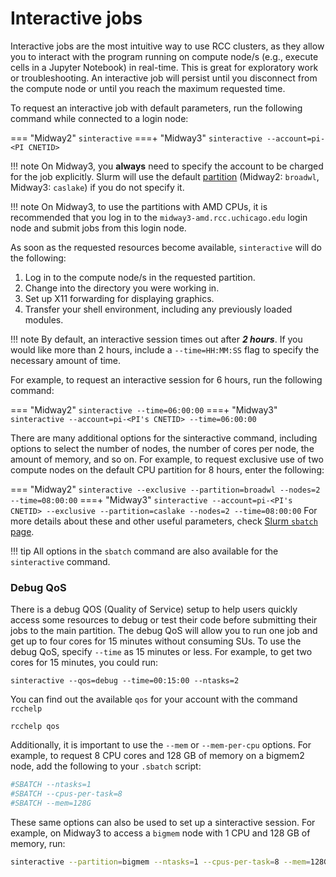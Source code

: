 # Interactive jobs
Interactive jobs are the most intuitive way to use RCC clusters, as they allow you to interact with the program running on compute node/s (e.g., execute cells in a Jupyter Notebook) in real-time. This is great for exploratory work or troubleshooting. An interactive job will persist until you disconnect from the compute node or until you reach the maximum requested time.  

To request an interactive job with default parameters, run the following command while connected to a login node:  

=== "Midway2"
    ```
    sinteractive
    ```
===+ "Midway3"
    ```
    sinteractive --account=pi-<PI CNETID>
    ```

!!! note
    On Midway3, you **always** need to specify the account to be charged for the job explicitly. Slurm will use the default [partition](partitions.md) (Midway2: `broadwl`, Midway3: `caslake`) if you do not specify it.

!!! note
    On Midway3, to use the partitions with AMD CPUs, it is recommended that you log in to the `midway3-amd.rcc.uchicago.edu` login node and submit jobs from this login node. 

As soon as the requested resources become available, `sinteractive` will do the following: 
 
1. Log in to the compute node/s in the requested partition.  
2. Change into the directory you were working in.  
3. Set up X11 forwarding for displaying graphics.  
4. Transfer your shell environment, including any previously loaded modules.  

!!! note 
	By default, an interactive session times out after ***2 hours***. If you would like more than 2 hours, include a `--time=HH:MM:SS` flag to specify the necessary amount of time. 
	
For example, to request an interactive session for 6 hours, run the following command:

=== "Midway2"
    ```
    sinteractive --time=06:00:00
    ```
===+ "Midway3"
    ```
    sinteractive --account=pi-<PI's CNETID> --time=06:00:00
    ```

There are many additional options for the sinteractive command, including options to select the number of nodes, the number of cores per node, the amount of memory, and so on. For example, to request exclusive use of two compute nodes on the default CPU partition for 8 hours, enter the following:

=== "Midway2"
    ```
    sinteractive --exclusive --partition=broadwl --nodes=2 --time=08:00:00
    ```
===+ "Midway3"
    ```
    sinteractive --account=pi-<PI's CNETID> --exclusive --partition=caslake --nodes=2 --time=08:00:00
    ```
For more details about these and other useful parameters, check [Slurm `sbatch` page](slurm-sbatch.md).

!!! tip
    All options in the `sbatch` command are also available for the `sinteractive` command. 

### Debug QoS 
There is a debug QOS (Quality of Service) setup to help users quickly access some resources to debug or test their code before submitting their jobs to the main partition. The debug QoS will allow you to run one job and get up to four cores for 15 minutes without consuming SUs. To use the debug QoS, specify `--time` as 15 minutes or less. For example, to get two cores for 15 minutes, you could run:

```
sinteractive --qos=debug --time=00:15:00 --ntasks=2
```
You can find out the available `qos` for your account with the command `rcchelp`

```
rcchelp qos
```

Additionally, it is important to use the `--mem` or `--mem-per-cpu` options. For example, to request 8 CPU cores and 128 GB of memory on a bigmem2 node, add the following to your `.sbatch` script:

```bash
#SBATCH --ntasks=1
#SBATCH --cpus-per-task=8
#SBATCH --mem=128G
```

These same options can also be used to set up a sinteractive session. For example, on Midway3 to access a `bigmem` node with 1 CPU and 128 GB of memory, run: 

```bash
sinteractive --partition=bigmem --ntasks=1 --cpus-per-task=8 --mem=128G
```
